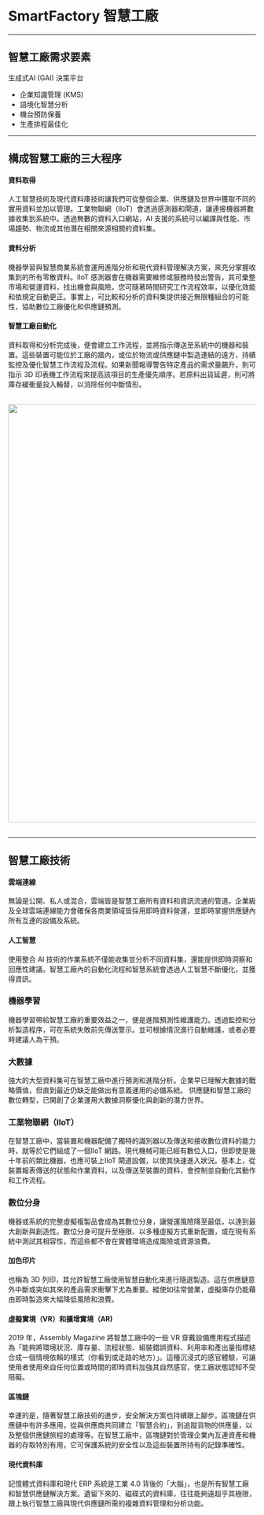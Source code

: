# SmartFactory 智慧工廠

---
## 智慧工廠需求要素

生成式AI (GAI) 決策平台
* 企業知識管理 (KMS)
* 語境化智慧分析
* 機台預防保養
* 生產排程最佳化

---
## 構成智慧工廠的三大程序

#### 資料取得
人工智慧技術及現代資料庫技術讓我們可從整個企業、供應鏈及世界中獲取不同的實用資料並加以管理。工業物聯網（IIoT）會透過感測器和閘道，讓連接機器將數據收集到系統中。透過無數的資料入口網站，AI 支援的系統可以編譯與性能、市場趨勢、物流或其他潛在相關來源相關的資料集。

#### 資料分析
機器學習與智慧商業系統會運用進階分析和現代資料管理解決方案，來充分掌握收集到的所有零散資料。IIoT 感測器會在機器需要維修或服務時發出警告，其可彙整市場和營運資料，找出機會與風險。您可隨著時間研究工作流程效率，以優化效能和依規定自動更正。事實上，可比較和分析的資料集提供接近無限種組合的可能性，協助數位工廠優化和供應鏈預測。

#### 智慧工廠自動化
資料取得和分析完成後，便會建立工作流程，並將指示傳送至系統中的機器和裝置。這些裝置可能位於工廠的牆內，或位於物流或供應鏈中製造連結的遠方，持續監控及優化智慧工作流程及流程。如果新聞報導警告特定產品的需求量飆升，則可指示 3D 印表機工作流程來提高該項目的生產優先順序。若原料出貨延遲，則可將庫存緩衝量投入輪替，以消除任何中斷情形。

<br/>
<img src="https://github.com/user-attachments/assets/d7b80d2c-656a-4f08-890b-c909d3159a8a" width=850>
<br/><br/>

---
## 智慧工廠技術

#### 雲端連線
無論是公開、私人或混合，雲端皆是智慧工廠所有資料和資訊流通的管道。企業級及全球雲端連線能力會確保各商業領域皆採用即時資料營運，並即時掌握供應鏈內所有互連的設備及系統。

#### 人工智慧
使用整合 AI 技術的作業系統不僅能收集並分析不同資料集，還能提供即時洞察和回應性建議。智慧工廠內的自動化流程和智慧系統會透過人工智慧不斷優化，並獲得資訊。

### 機器學習
機器學習帶給智慧工廠的重要效益之一，便是進階預測性維護能力。透過監控和分析製造程序，可在系統失敗前先傳送警示。並可根據情況進行自動維護，或者必要時建議人為干預。

### 大數據
強大的大型資料集可在智慧工廠中進行預測和進階分析。企業早已理解大數據的戰略價值，但直到最近仍缺乏能做出有意義運用的必備系統。 供應鏈和智慧工廠的數位轉型，已開創了企業運用大數據洞察優化與創新的潛力世界。

### 工業物聯網（IIoT）
在智慧工廠中，當裝置和機器配備了獨特的識別器以及傳送和接收數位資料的能力時，就等於它們組成了一個IIoT 網路。現代機械可能已經有數位入口，但即使是幾十年前的類比機器，也應可裝上IIoT 閘道設備，以使其快速進入狀況。基本上，從裝置報表傳送的狀態和作業資料，以及傳送至裝置的資料，會控制並自動化其動作和工作流程。

### 數位分身
機器或系統的完整虛擬複製品會成為其數位分身，讓營運風險降至最低，以達到最大創新與創造性。數位分身可提升至極限、以多種虛擬方式重新配置，或在現有系統中測試其相容性，而這些都不會在實體環境造成風險或資源浪費。

#### 加色印片
也稱為 3D 列印，其允許智慧工廠使用智慧自動化來進行隨選製造。這在供應鏈意外中斷或突如其來的產品需求衝擊下尤為重要。縱使如往常營業，虛擬庫存仍能藉由即時製造來大幅降低風險和浪費。

#### 虛擬實境（VR）和擴增實境（AR)
2019 年，Assembly Magazine 將智慧工廠中的一些 VR 穿戴設備應用程式描述為「能夠將環境狀況、庫存量、流程狀態、組裝錯誤資料、利用率和產出量指標結合成一個情境依賴的樣式（你看到或走路的地方）」。這種沉浸式的感官體驗，可讓使用者使用來自任何位置或時間的即時資料加強其自然感官，使工廠狀態認知不受阻礙。

#### 區塊鏈
幸運的是，隨著智慧工廠技術的進步，安全解決方案也持續跟上腳步。區塊鏈在供應鏈中有許多應用，從與供應商共同建立「智慧合約」，到追蹤貨物的供應量，以及整個供應鏈旅程的處理等。在智慧工廠中，區塊鏈對於管理企業內互連資產和機器的存取特別有用，它可保護系統的安全性以及這些裝置所持有的記錄準確性。

#### 現代資料庫
記憶體式資料庫和現代 ERP 系統是工業 4.0 背後的「大腦」，也是所有智慧工廠和智慧供應鏈解決方案。遺留下來的、磁碟式的資料庫，往往能夠遠超乎其極限，跟上執行智慧工廠與現代供應鏈所需的複雜資料管理和分析功能。

 
